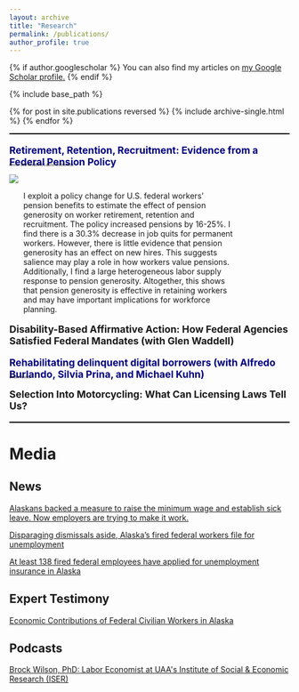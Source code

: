 ```yaml
---
layout: archive
title: "Research"
permalink: /publications/
author_profile: true
---
```


<style>
img {
    max-width: 80%;
    width: auto;
    height: auto;
    vertical-align: middle;
    border: 0;
    display:flex;
    align-items: center;
}
</style>

{% if author.googlescholar %}
  You can also find my articles on <u><a href="{{author.googlescholar}}">my Google Scholar profile</a>.</u>
{% endif %}

{% include base_path %}

{% for post in site.publications reversed %}
  {% include archive-single.html %}
{% endfor %}

<hr style="border: none; height: 2px; background-color: black;">

<p style="font-size: 1.25em; text-decoration: none; font-weight: bold; margin-bottom: -15px"> 
  <a href="http://brockmwilson.github.io/files/Wilson-RetirementRetentionRecruitment.pdf" style="text-decoration: none; color: navy;">
    Retirement, Retention, Recruitment: Evidence from a Federal Pension Policy
  </a>
</p>


<p style="font-size: 6; font-style: italic;"> Revise and Resubmit, Labour Economics</p>

![](images/pension-labor-outcomes2.png)

<p style="margin-left: 5%; margin-right: 20%;"> 
I exploit a policy change for U.S. federal workers’ pension benefits to estimate the effect of pension generosity on worker retirement, retention and recruitment. The policy increased pensions by 16-25%. I find there is a 30.3% decrease in job quits for permanent workers. However, there is little evidence that pension generosity has an effect on new hires. This suggests salience may play a role in how workers value pensions. Additionally, I find a large heterogeneous labor supply response to pension generosity. Altogether, this shows that pension generosity is effective in retaining workers and may have important implications for workforce planning.
</p>

<p style="font-size: 1.25em; text-decoration: none; font-weight: bold;"> Disability-Based Affirmative Action: How Federal Agencies Satisfied Federal Mandates (with Glen Waddell) </p>

<p style="font-size: 1.25em; text-decoration: none; font-weight: bold; margin-bottom: -15px"> 
  <a href="http://brockmwilson.github.io/files/BKPW_2025.05.24.pdf" style="text-decoration: none; color: navy;">
    Rehabilitating delinquent digital borrowers (with Alfredo Burlando, Silvia Prina, and Michael Kuhn)
  </a>
</p>

<p style="font-size: 6; font-style: italic;"> Under Review</p>

<p style="font-size: 1.25em; text-decoration: none; font-weight: bold;"> Selection Into Motorcycling: What Can Licensing Laws Tell Us? </p>

<hr style="border: none; height: 2px; background-color: black;">

<h1>Media</h1>

<h2>News</h2>

<a href = "https://www.adn.com/business-economy/2024/12/25/alaskans-backed-a-measure-to-raise-the-minimum-wage-and-establish-sick-leave-now-employers-are-trying-to-make-it-work/">Alaskans backed a measure to raise the minimum wage and establish sick leave. Now employers are trying to make it work.</a>

<a href = "https://alaskapublic.org/news/politics/2025-03-13/disparaging-dismissals-aside-alaskas-fired-federal-workers-file-for-unemployment">Disparaging dismissals aside, Alaska’s fired federal workers file for unemployment</a>

<a href = "https://www.adn.com/politics/2025/03/13/138-fired-federal-employees-have-applied-for-unemployment-insurance-in-alaska/">At least 138 fired federal employees have applied for unemployment insurance in Alaska</a>

<h2>Expert Testimony</h2>

<a href = "https://www.akleg.gov/basis/Meeting/Detail?Meeting=HJUD%202025-03-12%2013:00:00#tab4_4e">Economic Contributions of Federal Civilian Workers in Alaska</a>

<h2>Podcasts</h2>

<a href = "https://open.spotify.com/episode/324MZgkEknAlgD32U3IwCF?si=a34879b3625d4e3b">Brock Wilson, PhD: Labor Economist at UAA's Institute of Social & Economic Research (ISER)</a>



